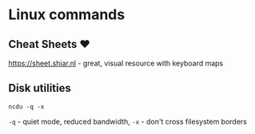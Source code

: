 # Linux commands

## Cheat Sheets ❤️

https://sheet.shiar.nl - great, visual resource with keyboard maps

## Disk utilities

```
ncdu -q -x
```

`-q` - quiet mode, reduced bandwidth, `-x` - don't cross filesystem borders



